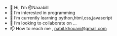 - 👋 Hi, I’m @Naaabill
- 👀 I’m interested in programming    
- 🌱 I’m currently learning python,html,css,javascript
- 💞️ I’m looking to collaborate on ...
- 📫 How to reach me , nabil.khouani@gmail.com

<!---
Naaabill/Naaabill is a ✨ special ✨ repository because its `README.md` (this file) appears on your GitHub profile.
You can click the Preview link to take a look at your changes.
--->

